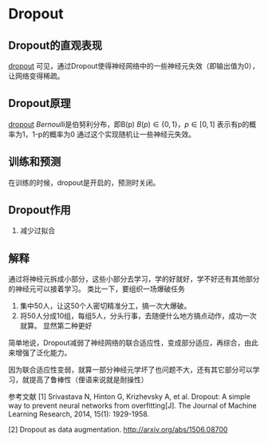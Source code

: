 # Dropout

## Dropout的直观表现
[dropout](.pages_ai/nn/better/res/dropout.png)
可见，通过Dropout使得神经网络中的一些神经元失效（即输出值为0），让网络变得稀疏。

## Dropout原理
[dropout](.pages_ai/nn/better/res/dropout_theory.png)
$Bernoulli$是伯努利分布，即B(p)
$B(p) \in \{0,1\}$，$p \in [0,1]$
表示有p的概率为1，1-p的概率为0
通过这个实现随机让一些神经元失效。

## 训练和预测
在训练的时候，dropout是开启的，预测时关闭。

## Dropout作用
1. 减少过拟合

## 解释
通过将神经元拆成小部分，这些小部分去学习，学的好就好，学不好还有其他部分的神经元可以接着学习。
类比一下，要组织一场爆破任务
1. 集中50人，让这50个人密切精准分工，搞一次大爆破。
2. 将50人分成10组，每组5人，分头行事，去随便什么地方搞点动作，成功一次就算。
显然第二种更好

简单地说，Dropout减弱了神经网络的联合适应性，变成部分适应，再综合，由此来增强了泛化能力。

因为联合适应性变弱，就算一部分神经元学坏了也问题不大，还有其它部分可以学习，就提高了鲁棒性（俚语来说就是耐操性）

参考文献
[1] Srivastava N, Hinton G, Krizhevsky A, et al. Dropout: A simple way to prevent neural networks from overfitting[J]. The Journal of Machine Learning Research, 2014, 15(1): 1929-1958.

[2] Dropout as data augmentation. http://arxiv.org/abs/1506.08700